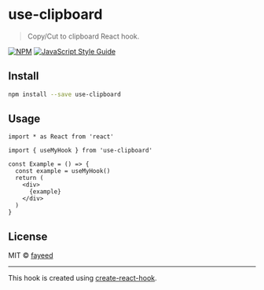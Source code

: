 # use-clipboard

> Copy/Cut to clipboard React hook.

[![NPM](https://img.shields.io/npm/v/use-clipboard.svg)](https://www.npmjs.com/package/use-clipboard) [![JavaScript Style Guide](https://img.shields.io/badge/code_style-standard-brightgreen.svg)](https://standardjs.com)

## Install

```bash
npm install --save use-clipboard
```

## Usage

```tsx
import * as React from 'react'

import { useMyHook } from 'use-clipboard'

const Example = () => {
  const example = useMyHook()
  return (
    <div>
      {example}
    </div>
  )
}
```

## License

MIT © [fayeed](https://github.com/fayeed)

---

This hook is created using [create-react-hook](https://github.com/hermanya/create-react-hook).

